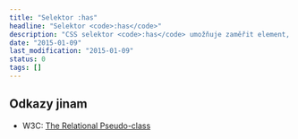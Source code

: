 ```yaml
---
title: "Selektor :has"
headline: "Selektor <code>:has</code>"
description: "CSS selektor <code>:has</code> umožňuje zaměřit element, který obsahuje jiné stanovené prvky."
date: "2015-01-09"
last_modification: "2015-01-09"
status: 0
tags: []
---
```


## Odkazy jinam

  - W3C: [The Relational Pseudo-class](http://dev.w3.org/csswg/selectors-4/#relational)